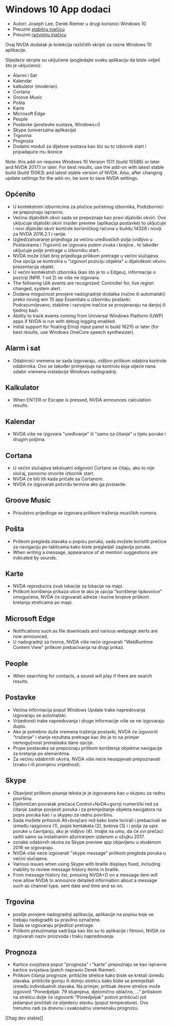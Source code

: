# Windows 10 App dodaci #

* Autori: Joseph Lee, Derek Riemer u drugi korisnici Windows 10
* Preuzmi [stabilnu inačicu][1]
* Preuzmi [razvojnu inačicu][2]

Ovaj NVDA dodatak je kolekcija različitih skripti za razne Windows 10
aplikacije.

Slijedeće skripte su uključene (pogledajte svaku aplikaciju da biste vidjeli
što je uključeno):

* Alarmi i Sat
* Kalendar
* kalkulator (moderan).
* Cortana
* Groove Music
* Pošta
* Karte
* Microsoft Edge
* People
* Postavke (postavke sustava, Windows+I)
* Skype (univerzalna aplikacija)
* Trgovina
* Prognoza
* Dodatni moduli za dijelove sustava kao što su to izbornik start i
  pripadajuće mu ikonice

Note: this add-on requires Windows 10 Version 1511 (build 10586) or later
and NVDA 2017.1 or later. For best results, use the add-on with latest
stable build (build 15063) and latest stable version of NVDA. Also, after
changing update settings for the add-on, be sure to save NVDA settings.

## Općenito

* U kontekstnim izbornicima za pločice početnog izbornika, Podizbornici se
  prepoznaju ispravno.
* Većina dijaloških okvir sada se prepoznaje kao pravi dijaloški okviri. Ovo
  ukljućuje dijaloški okvir insider preview (aplikacija postavke) to
  ukljućuje i novi dijaloški okvir kontrole korisničkog računa u buildu
  14328 i noviji za NVDA 2016.2.1 i ranije.
* Izgled/zatvaranje prijedloga za većinu uređivačkih polja (vidljivo u
  Postavkama i Trgovini) se izgovara putem zvuka i brajice.. to također
  ukljućuje polje pretrage u izborniku start.
* NVDA može čitati broj prijedloga prilikom pretrage u većini slučajeva. Ova
  opcija se kontrolira u "izgovori poziciju objekta" u dijaloškom okviru
  prezentacija objekt.
* U većini kontekstnih izbornika (kao što je to u Edgeu), informacije o
  poziciji (NPR. 1 od 2) se više ne izgovara.
* The following UIA events are recognized: Controller for, live region
  changed, system alert.
* Dodana mogućnost provjere nadogradnje dodatka (ručno ili automatski) preko
  novog win 10 app Essentials u izborniku postavki. Podrazumijevano,
  stabilne i razvojne inačice se provjeravaju na danjoj ili tjednoj bazi.
* Ability to track events coming from Universal Windows Platform (UWP) apps
  if NVDA is run with debug logging enabled.
* Initial support for floating Emoji input panel in build 16215 or later
  (for best results, use Windows OneCore speech synthesizer).

## Alarm i sat

* Odabirnici vremena se sada izgovaraju, vidljivo prilikom odabira kontrole
  odabirnika. Ovo se također primjenjuje na kontrolu koja utjeće nana odabir
  vremena instalacije Windows nadogradnji.

## Kalkulator

* When ENTER or Escape is pressed, NVDA announces calculation results.

## Kalendar

* NVDA više ne izgovara "uređivanje" ili "samo za čitanje" u tijelu poruke i
  drugim poljima.

## Cortana

* U većini slučajeva tekstualni odgovori Cortane se čitaju, ako to nije
  slučaj, ponovno otvorite izbornik start.
* NVDA će biti tih kada pričate sa Cortanom.
* NVDA će izgovarati potvrdu termina ako ga postavite.

## Groove Music

* Prisutstvo prijedloga se izgovara prilikom traženja muzičkih numera.

## Pošta

* Prilikom pregleda stavaka u popisu poruka, sada možete koristiti prečice
  za navigaciju po tablicama kako biste pregledali zaglavlja poruke.
* When writing a message, appearance of at mention suggestions are indicated
  by sounds.

## Karte

* NVDA reproducira zvuk lokacije za lokacije na mapi.
* Prilikom korištenja prikaza ulice te ako je opcija "korištenje tipkovnice"
  omogućena, NVDA će izgovarati adrese i kućne brojeve prilikom kretanja
  strelicama po mapi.

## Microsoft Edge

* Notifications such as file downloads and various webpage alerts are now
  announced.
* U nadogradnji za tvorce, NVDA više neće izgovarati "WebRuntime Content
  View" prilikom prebacivanja na drugi prikaz.

## People

* When searching for contacts, a sound will play if there are search
  results.

## Postavke

* Većina informacija poput Windows Update trake napredovanja  izgovaraju se
  automatski.
* Vrijednosti trake napredovanja i druge informacije više se ne izgovaraju
  duplo.
* Ako je potrebno duže vremena traženja postavki, NVDA će izgovoriti
  "traženje" i stanje rezultata pretrage kao što je to na primjer
  nemogučnost pronalaska dane opcije.
* Prupe postavaka se prepoznaju prilikom korištenja objektne navigacije za
  kretanje po elementima.
* Za većinu odabirnih okvira, NVDA više neće neuspjevati prepoznavati lznaku
  i-ili promjenu vrijednosti.

## Skype

* Obavijest prilikom pisanja teksta je je izgovarana kao u skzpeu za radnu
  površinu.
* Djelomičan povratak prečaca  Control+NvDA+gornji numerički red za čitanje
  zadnje povijesti poruka i za premještanje objekta navigatora na popis
  poruka kao i u skypeu za radnu površinu.
* Sada možete pritisnuti Alt+brojčani red kako biste locirali i prebacivali
  se između razgovora (1), popis kontakata (2), botova (3) i i polja za upis
  poruke u čavrljanju, ako je vidljivo (4). Imajte na umu, da će ovi prečaci
  raditi samo sa instaliranim ažuriranjem izdanom u ožujku 2017.
* oznake odabirnih okvira za Skype preview app objavljenu u studenom 2016 se
  izgovaraju.
* NVDA više neće izgovarati "skype message" prilikom pregleda poruka u
  većini slučajeva.
* Various issues when using Skype with braille displays fixed, including
  inability to review message history items in braille.
* From message history list, pressing NVDA+D on a message item will now
  allow NVDA to announce detailed information about a message such as
  channel type, sent date and time and so on.

## Trgovina

* poslije provjere nadogradnji aplikacija, aplikacije na popisu koje se
  trebaju nadograditi su pravilno označene.
* Sada se izgovaraju prijedlozi pretrage.
* Prilikom preuzimanja sadržaja kao što su to aplikacije i filmovi, NVDA će
  izgovarati naziv proizvoda i traku napredovanja.

## Prognoza

* Kartice svojstava poput "prognoza" i "karte" prepoznaju se kao ispravne
  kartice svojstava (patch napravio Derek Riemer).
* Prilikom čitanja prognoze, pritišćite strelice kako biste se kretali
  između stavaka. pritišćite gornju ili dolnju strelicu kako biste se
  premještali između individualnih stavaka. Na primjer, pritisak desne
  strelice može izgovorit "Ponedjeljak: 79 stupnjeva, djelomično oblačno,
  ..." pritiskom na strelicu dolje će izgovoriti "Ponedjeljak" potom
  pritišćući još jedamput pročitati će slijedeću stavku (poput
  temperature). Ovo trenutno radi za dnevnu i svakosatnu vremensku prognozu.

[[!tag dev stable]]

[1]: https://addons.nvda-project.org/files/get.php?file=w10

[2]: https://addons.nvda-project.org/files/get.php?file=w10-dev
